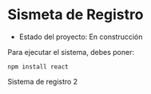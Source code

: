 <h1> Sismeta de Registro</h1>

- Estado del proyecto: En construcción

Para ejecutar el sistema, debes poner:

```npm install react```

Sistema de registro 2
